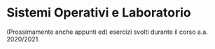 # Sistemi Operativi e Laboratorio

(Prossimamente anche appunti ed) esercizi svolti durante il corso a.a. 2020/2021.
